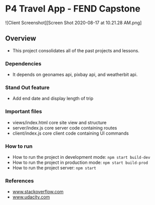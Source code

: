 # P4 Travel App - FEND Capstone

![Client Screenshot][Screen Shot 2020-08-17 at 10.21.28 AM.png]

## Overview
- This project consolidates all of the past projects and lessons.

### Dependencies
- It depends on geonames api, pixbay api, and weatherbit api.

### Stand Out feature
- Add end date and display length of trip

### Important files
- views/index.html core site view and structure
- server/index.js core server code containing routes
- client/index.js core client code containing UI commands

### How to run
- How to run the project in development mode: `npm start build-dev`
- How to run the project in production mode:  `npm start build-prod`
- How to run the project server: `npm start`

### References
- www.stackoverflow.com
- www.udacity.com
